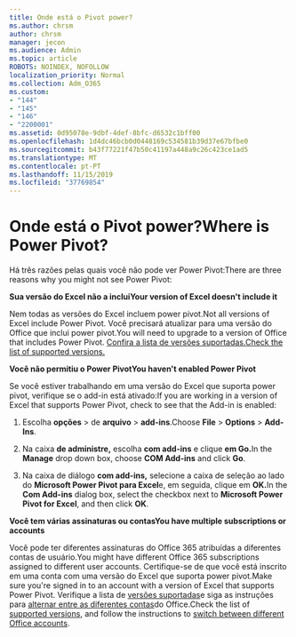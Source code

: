 ```yaml
---
title: Onde está o Pivot power?
ms.author: chrsm
author: chrsm
manager: jecon
ms.audience: Admin
ms.topic: article
ROBOTS: NOINDEX, NOFOLLOW
localization_priority: Normal
ms.collection: Adm_O365
ms.custom:
- "144"
- "145"
- "146"
- "2200001"
ms.assetid: 0d95078e-9dbf-4def-8bfc-d6532c1bff00
ms.openlocfilehash: 1d4dc46bcb0d0448169c534581b39d37e67bfbe0
ms.sourcegitcommit: b43f77221f47b50c41197a448a9c26c423ce1ad5
ms.translationtype: MT
ms.contentlocale: pt-PT
ms.lasthandoff: 11/15/2019
ms.locfileid: "37769854"
---
```

# <a name="where-is-power-pivot"></a><span data-ttu-id="fc515-102">Onde está o Pivot power?</span><span class="sxs-lookup"><span data-stu-id="fc515-102">Where is Power Pivot?</span></span>

<span data-ttu-id="fc515-103">Há três razões pelas quais você não pode ver Power Pivot:</span><span class="sxs-lookup"><span data-stu-id="fc515-103">There are three reasons why you might not see Power Pivot:</span></span>
  
<span data-ttu-id="fc515-104">**Sua versão do Excel não a inclui**</span><span class="sxs-lookup"><span data-stu-id="fc515-104">**Your version of Excel doesn't include it**</span></span>
  
<span data-ttu-id="fc515-105">Nem todas as versões do Excel incluem power pivot.</span><span class="sxs-lookup"><span data-stu-id="fc515-105">Not all versions of Excel include Power Pivot.</span></span> <span data-ttu-id="fc515-106">Você precisará atualizar para uma versão do Office que inclui power pivot.</span><span class="sxs-lookup"><span data-stu-id="fc515-106">You will need to upgrade to a version of Office that includes Power Pivot.</span></span> [<span data-ttu-id="fc515-107">Confira a lista de versões suportadas.</span><span class="sxs-lookup"><span data-stu-id="fc515-107">Check the list of supported versions.</span></span>](https://support.office.com/article/aa64e217-4b6e-410b-8337-20b87e1c2a4b.aspx)
  
<span data-ttu-id="fc515-108">**Você não permitiu o Power Pivot**</span><span class="sxs-lookup"><span data-stu-id="fc515-108">**You haven't enabled Power Pivot**</span></span>
  
<span data-ttu-id="fc515-109">Se você estiver trabalhando em uma versão do Excel que suporta power pivot, verifique se o add-in está ativado:</span><span class="sxs-lookup"><span data-stu-id="fc515-109">If you are working in a version of Excel that supports Power Pivot, check to see that the Add-in is enabled:</span></span>
  
1. <span data-ttu-id="fc515-110">Escolha **opções** \> de **arquivo** \> **add-ins**.</span><span class="sxs-lookup"><span data-stu-id="fc515-110">Choose **File** \> **Options** \> **Add-Ins**.</span></span>

2. <span data-ttu-id="fc515-111">Na caixa **de administre,** escolha **com add-ins** e clique **em Go.**</span><span class="sxs-lookup"><span data-stu-id="fc515-111">In the **Manage** drop down box, choose **COM Add-ins** and click **Go**.</span></span>

3. <span data-ttu-id="fc515-112">Na caixa de diálogo **com add-ins,** selecione a caixa de seleção ao lado do **Microsoft Power Pivot para Excel**e, em seguida, clique em **OK.**</span><span class="sxs-lookup"><span data-stu-id="fc515-112">In the **Com Add-ins** dialog box, select the checkbox next to **Microsoft Power Pivot for Excel**, and then click **OK**.</span></span>

<span data-ttu-id="fc515-113">**Você tem várias assinaturas ou contas**</span><span class="sxs-lookup"><span data-stu-id="fc515-113">**You have multiple subscriptions or accounts**</span></span>
  
<span data-ttu-id="fc515-114">Você pode ter diferentes assinaturas do Office 365 atribuídas a diferentes contas de usuário.</span><span class="sxs-lookup"><span data-stu-id="fc515-114">You might have different Office 365 subscriptions assigned to different user accounts.</span></span> <span data-ttu-id="fc515-115">Certifique-se de que você está inscrito em uma conta com uma versão do Excel que suporta power pivot.</span><span class="sxs-lookup"><span data-stu-id="fc515-115">Make sure you're signed in to an account with a version of Excel that supports Power Pivot.</span></span> <span data-ttu-id="fc515-116">Verifique a lista de [versões suportadas](https://support.office.com/article/aa64e217-4b6e-410b-8337-20b87e1c2a4b.aspx)e siga as instruções para [alternar entre as diferentes contas](https://support.office.com/article/b9582171-fd1f-4284-9846-bdd72bb28426.aspx#BKMK_WebSwitchAccounts)do Office.</span><span class="sxs-lookup"><span data-stu-id="fc515-116">Check the list of [supported versions](https://support.office.com/article/aa64e217-4b6e-410b-8337-20b87e1c2a4b.aspx), and follow the instructions to [switch between different Office accounts](https://support.office.com/article/b9582171-fd1f-4284-9846-bdd72bb28426.aspx#BKMK_WebSwitchAccounts).</span></span>
